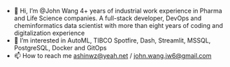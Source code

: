 - 👋 Hi, I’m @John Wang
4+ years of industrial work experience in Pharma and Life Science companies. A full-stack developer, DevOps and cheminformatics data
scientist with more than eight years of coding and digitalization experience
- 👀 I’m interested in AutoML, TIBCO Spotfire, Dash, Streamlit, MSSQL, PostgreSQL, Docker and GitOps
- 📫 How to reach me ashinwz@yeah.net / john.wang.jw6@gmail.com 



<!---
ashinwz/ashinwz is a ✨ special ✨ repository because its `README.md` (this file) appears on your GitHub profile.
You can click the Preview link to take a look at your changes.
--->
